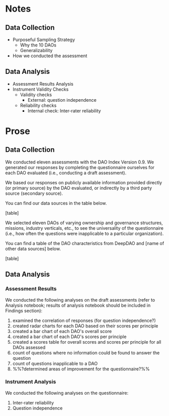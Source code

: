 
# Notes
## Data Collection 

- Purposeful Sampling Strategy
	- Why the 10 DAOs
	- Generalizability 
- How we conducted the assessment 
## Data Analysis

- Assessment Results Analysis
- Instrument Validity Checks
	- Validity checks
		- External: question independence
	- Reliability checks
		- Internal check: Inter-rater reliability

# Prose

## Data Collection

We conducted eleven assessments with the DAO Index Version 0.9. We generated our responses by completing the questionnaire ourselves for each DAO evaluated (i.e., conducting a draft assessment).

We based our responses on publicly available information provided directly (or primary source) by the DAO evaluated, or indirectly by a third party source (secondary source).

You can find our data sources in the table below.

[table]

We selected eleven DAOs of varying ownership and governance structures, missions, industry verticals, etc., to see the universality of the questionnaire (i.e., how often the questions were inapplicable to a particular organization).

You can find a table of the DAO characteristics from DeepDAO and [name of other data sources] below.

[table]

## Data Analysis

### Assessment Results
We conducted the following analyses on the draft assessments (refer to Analysis notebook; results of analysis notebook should be included in Findings section):

1. examined the correlation of responses (for question independence?)
2. created radar charts for each DAO based on their scores per principle
3. created a bar chart of each DAO's overall score
3. created a bar chart of each DAO's scores per principle
5. created a scores table for overall scores and scores per principle for all DAOs assessed
6. count of questions where no information could be found to answer the question
7. count of questions inapplicable to a DAO
8. %%?determined areas of improvement for the questionnaire?%%

### Instrument Analysis

We conducted the following analyses on the questionnaire:

1. Inter-rater reliability
2. Question independence
 